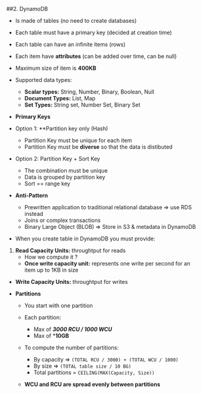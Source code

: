 ##2. DynamoDB

* Is made of tables (no need to create databases)
* Each table must have a primary key (decided at creation time)
* Each table can have an infinite items (rows)
* Each item have **attributes** (can be added over time, can be null)
* Maximum size of item is **400KB**
* Supported data types:
    * **Scalar types:** String, Number, Binary, Boolean, Null
    * **Document Types:** List, Map
    * **Set Types:** String set, Number Set, Binary Set
    
* **Primary Keys**
* Option 1: **Partition key only (Hash)
    * Partition Key must be unique for each item 
    * Partition Key must be **diverse** so that the data is distibuted  
* Option 2: Partition Key + Sort Key
    * The combination must be unique
    * Data is grouped by partition key
    * Sort == range key

* **Anti-Pattern**
    * Prewritten application to traditional relational database => use RDS instead
    * Joins or complex transactions
    * Binary Large Object (BLOB) => Store in S3 & metadata in DynamoDB


* When you create table in DynamoDB you must provide:

1. **Read Capacity Units:** throughtput for reads
    * How we compute it ?
    * **Once write capacity unit:** represents one write per second for an item up to 1KB in size

* **Write Capacity Units:** throughtput for writes


* **Partitions** 
    * You start with one partition
    * Each partition:
        * Max of ***3000 RCU / 1000 WCU***
        * Max of ***10GB**

    * To compute the number of partitions: 
        * By capacity => ```(TOTAL RCU / 3000) + (TOTAL WCU / 1000)```
        * By size => ```(TOTAL table size / 10 BG)```
        * Total partitions = ```CEILING(MAX(Capacity, Size))```
    * **WCU and RCU are spread evenly between partitions** 